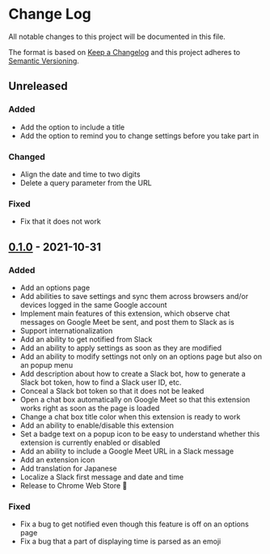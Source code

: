 # Change Log
All notable changes to this project will be documented in this file.

The format is based on [Keep a Changelog](http://keepachangelog.com) and this project adheres to [Semantic Versioning](http://semver.org).



## Unreleased
### Added
* Add the option to include a title
* Add the option to remind you to change settings before you take part in

### Changed
* Align the date and time to two digits
* Delete a query parameter from the URL

### Fixed
* Fix that it does not work



## [0.1.0] - 2021-10-31
### Added
* Add an options page
* Add abilities to save settings and sync them across browsers and/or devices logged in the same Google account
* Implement main features of this extension, which observe chat messages on Google Meet be sent, and post them to Slack as is
* Support internationalization
* Add an ability to get notified from Slack
* Add an ability to apply settings as soon as they are modified
* Add an ability to modify settings not only on an options page but also on an popup menu
* Add description about how to create a Slack bot, how to generate a Slack bot token, how to find a Slack user ID, etc.
* Conceal a Slack bot token so that it does not be leaked
* Open a chat box automatically on Google Meet so that this extension works right as soon as the page is loaded
* Change a chat box title color when this extension is ready to work
* Add an ability to enable/disable this extension
* Set a badge text on a popup icon to be easy to understand whether this extension is currently enabled or disabled
* Add an ability to include a Google Meet URL in a Slack message
* Add an extension icon
* Add translation for Japanese
* Localize a Slack first message and date and time
* Release to Chrome Web Store 🎉

### Fixed
* Fix a bug to get notified even though this feature is off on an options page
* Fix a bug that a part of displaying time is parsed as an emoji



[0.1.0]: https://github.com/noraworld/cuckoo/releases/tag/v0.1.0
